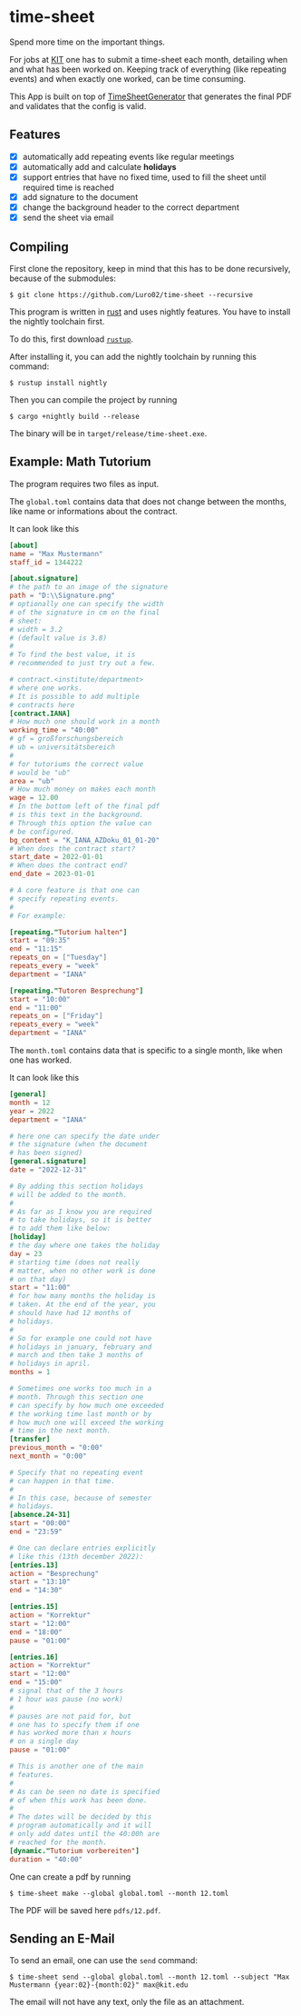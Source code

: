 time-sheet
===

Spend more time on the important things.


For jobs at [KIT](https://www.kit.edu/) one has to submit a time-sheet each month, detailing when and what has been worked on.
Keeping track of everything (like repeating events) and when exactly one worked, can be time consuming.

This App is built on top of [TimeSheetGenerator](https://github.com/kit-sdq/TimeSheetGenerator) that generates the final PDF and validates that the config is valid.

## Features
- [x] automatically add repeating events like regular meetings
- [x] automatically add and calculate **holidays**
- [x] support entries that have no fixed time, used to fill the sheet until required time is reached
- [x] add signature to the document
- [x] change the background header to the correct department
- [x] send the sheet via email

## Compiling

First clone the repository, keep in mind that this has to be done recursively, because of the submodules:

```
$ git clone https://github.com/Luro02/time-sheet --recursive
```

This program is written in [rust](https://www.rust-lang.org/) and uses nightly features. You have to install the nightly toolchain first.

To do this, first download [`rustup`](https://rustup.rs/).

After installing it, you can add the nightly toolchain by running this command:
```
$ rustup install nightly
```

Then you can compile the project by running
```
$ cargo +nightly build --release
```

The binary will be in `target/release/time-sheet.exe`.

## Example: Math Tutorium

The program requires two files as input.

The `global.toml` contains data that does not change between the months, like name or informations about the contract.

It can look like this
```toml
[about]
name = "Max Mustermann"
staff_id = 1344222

[about.signature]
# the path to an image of the signature
path = "D:\\Signature.png"
# optionally one can specify the width
# of the signature in cm on the final
# sheet:
# width = 3.2
# (default value is 3.8)
#
# To find the best value, it is
# recommended to just try out a few.

# contract.<institute/department>
# where one works.
# It is possible to add multiple
# contracts here
[contract.IANA]
# How much one should work in a month
working_time = "40:00"
# gf = großforschungsbereich
# ub = universitätsbereich
#
# for tutoriums the correct value
# would be "ub"
area = "ub"
# How much money on makes each month
wage = 12.00
# In the bottom left of the final pdf
# is this text in the background.
# Through this option the value can
# be configured.
bg_content = "K_IANA_AZDoku_01_01-20"
# When does the contract start?
start_date = 2022-01-01
# When does the contract end?
end_date = 2023-01-01

# A core feature is that one can
# specify repeating events.
#
# For example:

[repeating."Tutorium halten"]
start = "09:35"
end = "11:15"
repeats_on = ["Tuesday"]
repeats_every = "week"
department = "IANA"

[repeating."Tutoren Besprechung"]
start = "10:00"
end = "11:00"
repeats_on = ["Friday"]
repeats_every = "week"
department = "IANA"
```

The `month.toml` contains data that is specific to a single month, like when one has worked.

It can look like this
```toml
[general]
month = 12
year = 2022
department = "IANA"

# here one can specify the date under
# the signature (when the document
# has been signed)
[general.signature]
date = "2022-12-31"

# By adding this section holidays
# will be added to the month.
#
# As far as I know you are required
# to take holidays, so it is better
# to add them like below:
[holiday]
# the day where one takes the holiday
day = 23
# starting time (does not really
# matter, when no other work is done
# on that day)
start = "11:00"
# for how many months the holiday is
# taken. At the end of the year, you
# should have had 12 months of
# holidays.
#
# So for example one could not have
# holidays in january, february and
# march and then take 3 months of
# holidays in april.
months = 1

# Sometimes one works too much in a
# month. Through this section one
# can specify by how much one exceeded
# the working time last month or by
# how much one will exceed the working
# time in the next month.
[transfer]
previous_month = "0:00"
next_month = "0:00"

# Specify that no repeating event
# can happen in that time.
#
# In this case, because of semester
# holidays.
[absence.24-31]
start = "00:00"
end = "23:59"

# One can declare entries explicitly
# like this (13th december 2022):
[entries.13]
action = "Besprechung"
start = "13:10"
end = "14:30"

[entries.15]
action = "Korrektur"
start = "12:00"
end = "18:00"
pause = "01:00"

[entries.16]
action = "Korrektur"
start = "12:00"
end = "15:00"
# signal that of the 3 hours
# 1 hour was pause (no work)
#
# pauses are not paid for, but
# one has to specify them if one
# has worked more than x hours
# on a single day
pause = "01:00"

# This is another one of the main
# features.
#
# As can be seen no date is specified
# of when this work has been done.
#
# The dates will be decided by this
# program automatically and it will
# only add dates until the 40:00h are
# reached for the month.
[dynamic."Tutorium vorbereiten"]
duration = "40:00"
```

One can create a pdf by running
```
$ time-sheet make --global global.toml --month 12.toml
```
The PDF will be saved here `pdfs/12.pdf`.

## Sending an E-Mail

To send an email, one can use the `send` command:
```
$ time-sheet send --global global.toml --month 12.toml --subject "Max Mustermann {year:02}-{month:02}" max@kit.edu
```

The email will not have any text, only the file as an attachment.